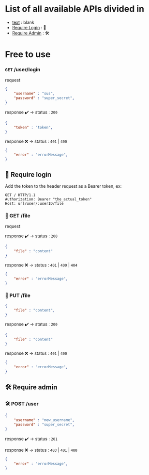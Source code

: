 # List of all available APIs divided in

- [text](#free-to-use) : blank
- [Require Login](#🔑-require-login) : 🔑
- [Require Admin](#🛠️-require-admin) : 🛠️

# Free to use

### `GET` /user/login

request

```json
{
	"username" : "sus",
	"password" : "super_secret",
}
```

response ✔️ -> status : `200`

```json
{
	"token" : "token",
}
```

response ❌ -> status : `401` | `400`

```json
{
	"error" : "errorMessage",
}
```

## 🔑 Require login

Add the token to the header request as a Bearer token, ex:

```http
GET / HTTP/1.1
Authorization: Bearer "the_actual_token"
Host: url/user/:userID/file
```

### 🔑 GET /file

request

response ✔️ -> status : `200`

```json
{
	"file" : "content" 
}
```


response ❌ -> status : `401` | `400` | `404`

```json
{
	"error" : "errorMessage",
}
```

### 🔑 PUT /file

```json
{
	"file" : "content",
}
```

response ✔️ -> status : `200`

```json
{
	"file" : "content" 
}
```

response ❌ -> status : `401` | `400`

```json
{
	"error" : "errorMessage",
}
```

## 🛠️ Require admin

### 🛠️ POST /user

```json
{
	"username" : "new_username",
	"password" : "super_secret",
}
```

response ✔️ -> status : `201`

response ❌ -> status : `403` | `401` | `400` 

```json
{
	"error" : "errorMessage",
}
```



